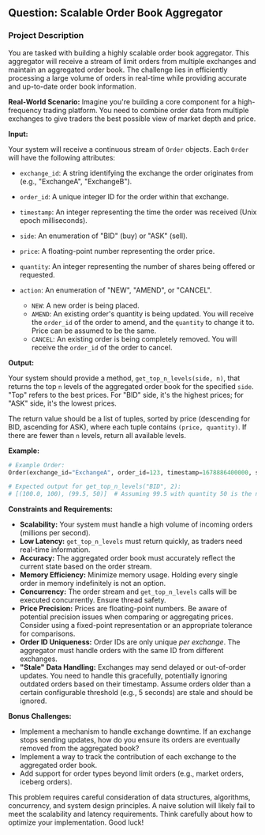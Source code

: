 ## Question: Scalable Order Book Aggregator

### Project Description

You are tasked with building a highly scalable order book aggregator. This aggregator will receive a stream of limit orders from multiple exchanges and maintain an aggregated order book. The challenge lies in efficiently processing a large volume of orders in real-time while providing accurate and up-to-date order book information.

**Real-World Scenario:** Imagine you're building a core component for a high-frequency trading platform. You need to combine order data from multiple exchanges to give traders the best possible view of market depth and price.

**Input:**

Your system will receive a continuous stream of `Order` objects. Each `Order` will have the following attributes:

*   `exchange_id`: A string identifying the exchange the order originates from (e.g., "ExchangeA", "ExchangeB").
*   `order_id`: A unique integer ID for the order within that exchange.
*   `timestamp`: An integer representing the time the order was received (Unix epoch milliseconds).
*   `side`: An enumeration of "BID" (buy) or "ASK" (sell).
*   `price`: A floating-point number representing the order price.
*   `quantity`: An integer representing the number of shares being offered or requested.
*   `action`: An enumeration of "NEW", "AMEND", or "CANCEL".

    *   `NEW`: A new order is being placed.
    *   `AMEND`: An existing order's quantity is being updated.  You will receive the `order_id` of the order to amend, and the `quantity` to change it to. Price can be assumed to be the same.
    *   `CANCEL`: An existing order is being completely removed. You will receive the `order_id` of the order to cancel.

**Output:**

Your system should provide a method, `get_top_n_levels(side, n)`, that returns the top `n` levels of the aggregated order book for the specified `side`.  "Top" refers to the best prices. For "BID" side, it's the highest prices; for "ASK" side, it's the lowest prices.

The return value should be a list of tuples, sorted by price (descending for BID, ascending for ASK), where each tuple contains `(price, quantity)`.  If there are fewer than `n` levels, return all available levels.

**Example:**

```python
# Example Order:
Order(exchange_id="ExchangeA", order_id=123, timestamp=1678886400000, side="BID", price=100.0, quantity=100, action="NEW")

# Expected output for get_top_n_levels("BID", 2):
# [(100.0, 100), (99.5, 50)]  # Assuming 99.5 with quantity 50 is the next best bid
```

**Constraints and Requirements:**

*   **Scalability:** Your system must handle a high volume of incoming orders (millions per second).
*   **Low Latency:**  `get_top_n_levels` must return quickly, as traders need real-time information.
*   **Accuracy:** The aggregated order book must accurately reflect the current state based on the order stream.
*   **Memory Efficiency:** Minimize memory usage.  Holding every single order in memory indefinitely is not an option.
*   **Concurrency:**  The order stream and `get_top_n_levels` calls will be executed concurrently.  Ensure thread safety.
*   **Price Precision:** Prices are floating-point numbers. Be aware of potential precision issues when comparing or aggregating prices.  Consider using a fixed-point representation or an appropriate tolerance for comparisons.
*   **Order ID Uniqueness:** Order IDs are only unique *per exchange*. The aggregator must handle orders with the same ID from different exchanges.
*   **"Stale" Data Handling:** Exchanges may send delayed or out-of-order updates.  You need to handle this gracefully, potentially ignoring outdated orders based on their timestamp.  Assume orders older than a certain configurable threshold (e.g., 5 seconds) are stale and should be ignored.

**Bonus Challenges:**

*   Implement a mechanism to handle exchange downtime. If an exchange stops sending updates, how do you ensure its orders are eventually removed from the aggregated book?
*   Implement a way to track the contribution of each exchange to the aggregated order book.
*   Add support for order types beyond limit orders (e.g., market orders, iceberg orders).

This problem requires careful consideration of data structures, algorithms, concurrency, and system design principles. A naive solution will likely fail to meet the scalability and latency requirements. Think carefully about how to optimize your implementation. Good luck!
